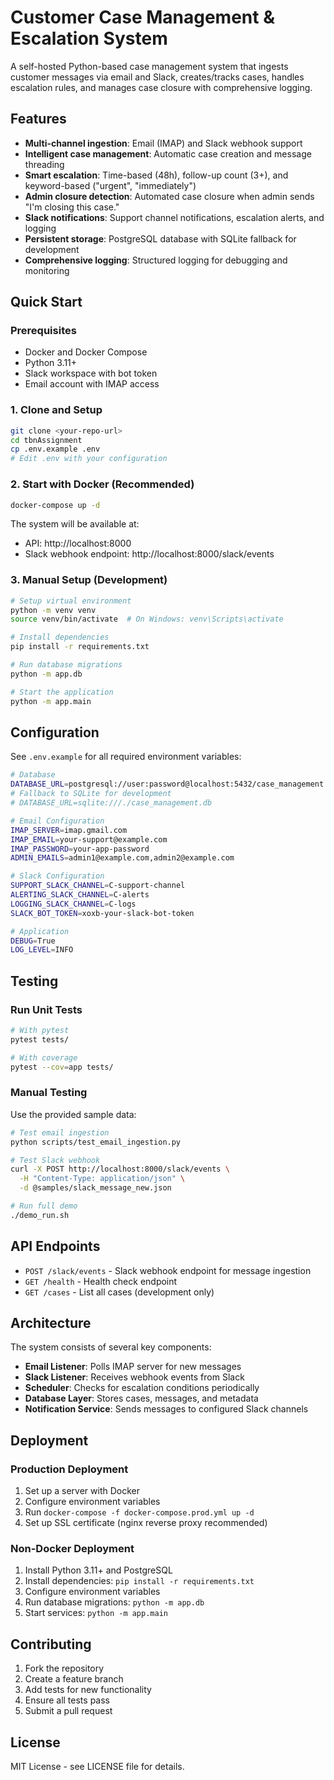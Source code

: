 # Customer Case Management & Escalation System

A self-hosted Python-based case management system that ingests customer messages via email and Slack, creates/tracks cases, handles escalation rules, and manages case closure with comprehensive logging.

## Features

- **Multi-channel ingestion**: Email (IMAP) and Slack webhook support
- **Intelligent case management**: Automatic case creation and message threading
- **Smart escalation**: Time-based (48h), follow-up count (3+), and keyword-based ("urgent", "immediately")
- **Admin closure detection**: Automated case closure when admin sends "I'm closing this case."
- **Slack notifications**: Support channel notifications, escalation alerts, and logging
- **Persistent storage**: PostgreSQL database with SQLite fallback for development
- **Comprehensive logging**: Structured logging for debugging and monitoring

## Quick Start

### Prerequisites
- Docker and Docker Compose
- Python 3.11+
- Slack workspace with bot token
- Email account with IMAP access

### 1. Clone and Setup

```bash
git clone <your-repo-url>
cd tbnAssignment
cp .env.example .env
# Edit .env with your configuration
```

### 2. Start with Docker (Recommended)

```bash
docker-compose up -d
```

The system will be available at:
- API: http://localhost:8000
- Slack webhook endpoint: http://localhost:8000/slack/events

### 3. Manual Setup (Development)

```bash
# Setup virtual environment
python -m venv venv
source venv/bin/activate  # On Windows: venv\Scripts\activate

# Install dependencies
pip install -r requirements.txt

# Run database migrations
python -m app.db

# Start the application
python -m app.main
```

## Configuration

See `.env.example` for all required environment variables:

```bash
# Database
DATABASE_URL=postgresql://user:password@localhost:5432/case_management
# Fallback to SQLite for development
# DATABASE_URL=sqlite:///./case_management.db

# Email Configuration
IMAP_SERVER=imap.gmail.com
IMAP_EMAIL=your-support@example.com
IMAP_PASSWORD=your-app-password
ADMIN_EMAILS=admin1@example.com,admin2@example.com

# Slack Configuration
SUPPORT_SLACK_CHANNEL=C-support-channel
ALERTING_SLACK_CHANNEL=C-alerts
LOGGING_SLACK_CHANNEL=C-logs
SLACK_BOT_TOKEN=xoxb-your-slack-bot-token

# Application
DEBUG=True
LOG_LEVEL=INFO
```

## Testing

### Run Unit Tests

```bash
# With pytest
pytest tests/

# With coverage
pytest --cov=app tests/
```

### Manual Testing

Use the provided sample data:

```bash
# Test email ingestion
python scripts/test_email_ingestion.py

# Test Slack webhook
curl -X POST http://localhost:8000/slack/events \
  -H "Content-Type: application/json" \
  -d @samples/slack_message_new.json

# Run full demo
./demo_run.sh
```

## API Endpoints

- `POST /slack/events` - Slack webhook endpoint for message ingestion
- `GET /health` - Health check endpoint
- `GET /cases` - List all cases (development only)

## Architecture

The system consists of several key components:

- **Email Listener**: Polls IMAP server for new messages
- **Slack Listener**: Receives webhook events from Slack
- **Scheduler**: Checks for escalation conditions periodically
- **Database Layer**: Stores cases, messages, and metadata
- **Notification Service**: Sends messages to configured Slack channels

## Deployment

### Production Deployment

1. Set up a server with Docker
2. Configure environment variables
3. Run `docker-compose -f docker-compose.prod.yml up -d`
4. Set up SSL certificate (nginx reverse proxy recommended)

### Non-Docker Deployment

1. Install Python 3.11+ and PostgreSQL
2. Install dependencies: `pip install -r requirements.txt`
3. Configure environment variables
4. Run database migrations: `python -m app.db`
5. Start services: `python -m app.main`

## Contributing

1. Fork the repository
2. Create a feature branch
3. Add tests for new functionality
4. Ensure all tests pass
5. Submit a pull request

## License

MIT License - see LICENSE file for details.
